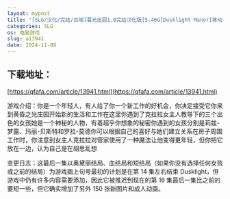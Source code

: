 ```yaml
---
layout: mypost
title: "[SLG/汉化/完结/双端]暮光庄园1.0完结汉化版[5.46G]Dusklight Manor[移动/百度]"
categories: SLG
os: 电脑游戏
slug: a13941
date: 2024-11-08
---
```


## 下载地址：

[https://qfafa.com/article/13941.html](https://qfafa.com/article/13941.html)

游戏介绍：你是一个年轻人，有人给了你一个新工作的好机会，你决定接受它你来到黄昏之光庄园开始新的生活和工作在这里你遇到了克拉拉女主人教导下的三个出色的女孩她是一个神秘的人物，有着超乎你想象的秘密你遇到的女孩分别是莉兹-梦露、玛丽-贝斯特和罗拉-莫德你可以根据自己的喜好与她们建立关系在房子周围工作时，你注意到女主人克拉拉对管家使用了一种魔法让他变得更年轻，但你把它放在一边，认为自己是在胡思乱想

变更日志：这最后一集以奥黛丽结局、血结局和短结局（如果你没有选择任何女孩或之前的结局）为游戏画上句号最初的计划是在第 14 集左右结束 Dusklight，但游戏中仍有许多内容需要添加，因此它被推迟到现在的第 16 集最后一集比之前的要短一些，但它确实增加了另外 150 张新图片和成人动画。
